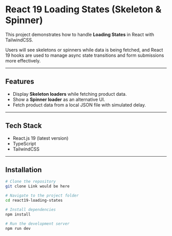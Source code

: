 # React 19 Loading States (Skeleton & Spinner)

This project demonstrates how to handle **Loading States** in React with TailwindCSS.

Users will see skeletons or spinners while data is being fetched, and React 19 hooks are used to manage async state transitions and form submissions more effectively.

---

## Features
- Display **Skeleton loaders** while fetching product data.
- Show a **Spinner loader** as an alternative UI.
- Fetch product data from a local JSON file with simulated delay.

---

## Tech Stack
- React.js 19 (latest version)
- TypeScript
- TailwindCSS

---

## Installation
```bash
# Clone the repository
git clone Link would be here

# Navigate to the project folder
cd react19-loading-states

# Install dependencies
npm install

# Run the development server
npm run dev

